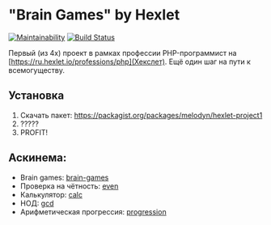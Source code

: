 # "Brain Games" by Hexlet

[![Maintainability](https://api.codeclimate.com/v1/badges/eb7a5ac19bba0963f16d/maintainability)](https://codeclimate.com/github/Melodyn/project-lvl1-s396/maintainability) [![Build Status](https://travis-ci.org/Melodyn/project-lvl1-s396.svg?branch=master)](https://travis-ci.org/Melodyn/project-lvl1-s396)

Первый (из 4х) проект в рамках профессии PHP-программист на [https://ru.hexlet.io/professions/php](Хекслет).
Ещё один шаг на пути к всемогуществу.

## Установка

1. Скачать пакет: https://packagist.org/packages/melodyn/hexlet-project1
2. ?????
3. PROFIT!


## Аскинема:

* Brain games: [brain-games](https://asciinema.org/a/217588)
* Проверка на чётность: [even](https://asciinema.org/a/217589)
* Калькулятор: [calc](https://asciinema.org/a/217590)
* НОД: [gcd](https://asciinema.org/a/217622)
* Арифметическая прогрессия: [progression](https://asciinema.org/a/217722)
